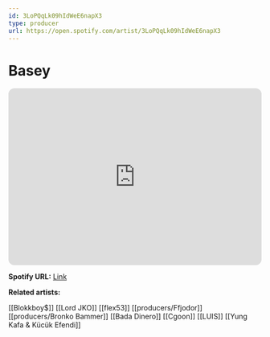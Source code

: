 ```yaml
---
id: 3LoPQqLk09hIdWeE6napX3
type: producer
url: https://open.spotify.com/artist/3LoPQqLk09hIdWeE6napX3
---
```

# Basey

<iframe style="border-radius:12px" src="https://open.spotify.com/embed/artist/3LoPQqLk09hIdWeE6napX3" width="100%" height="352" frameBorder="0" allowfullscreen="" allow="autoplay; clipboard-write; encrypted-media; fullscreen; picture-in-picture" loading="lazy"></iframe>

**Spotify URL:** [Link](https://open.spotify.com/artist/3LoPQqLk09hIdWeE6napX3)

**Related artists:**

[[Blokkboy$]]
[[Lord JKO]]
[[flex53]]
[[producers/Ffjodor]]
[[producers/Bronko Bammer]]
[[Bada Dinero]]
[[Cgoon]]
[[LUIS]]
[[Yung Kafa & Kücük Efendi]]
